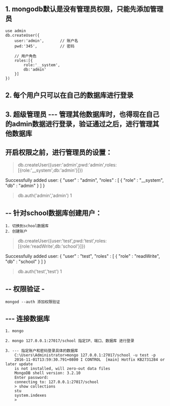 ## 1. mongodb默认是没有管理员权限，只能先添加管理员
	use admin
	db.createUser({
		user:'admin',		// 账户名
		pwd:'345',			// 密码

		// 用户角色
		roles:[{
			role:'__system',
			db:'admin'
		}]
	})

## 2. 每个用户只可以在自己的数据库进行登录
## 3. 超级管理员 --- 管理其他数据库时，也得现在自己的admin数据进行登录，验证通过之后，进行管理其他数据库

## 开启权限之前，进行管理员的设置：
> db.createUser({user:'admin',pwd:'admin',roles:[{role:'__system',db:'admin'}]})

Successfully added user: {
        "user" : "admin",
        "roles" : [
                {
                        "role" : "__system",
                        "db" : "admin"
                }
        ]
}
> db.auth('admin','admin')
1
>

## -- 针对school数据库创建用户：
	1. 切换到school数据库
	2. 创建账户
> db.createUser({user:'test',pwd:'test',roles:[{role:'readWrite',db:'school'}]})

Successfully added user: {
        "user" : "test",
        "roles" : [
                {
                        "role" : "readWrite",
                        "db" : "school"
                }
        ]
}
> db.auth('test','test')
1
>
	

## -- 权限验证 -
	mongod --auth 添加权限验证

## --- 连接数据库
	1. mongo

	2. mongo 127.0.0.1:27017/school 指定IP、端口、数据库 进行登录

	3. --- 指定账户和密码登录具体的数据库
		C:\Users\Administrator>mongo 127.0.0.1:27017/school -u test -p
		2016-11-01T13:59:30.791+0800 I CONTROL  [main] Hotfix KB2731284 or later update
		is not installed, will zero-out data files
		MongoDB shell version: 3.2.10
		Enter password:
		connecting to: 127.0.0.1:27017/school
		> show collections
		stu
		system.indexes
		>
